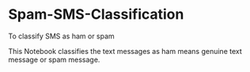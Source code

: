 # Spam-SMS-Classification
To classify SMS as ham or spam

This Notebook classifies the text messages as ham means genuine text message or spam message.
